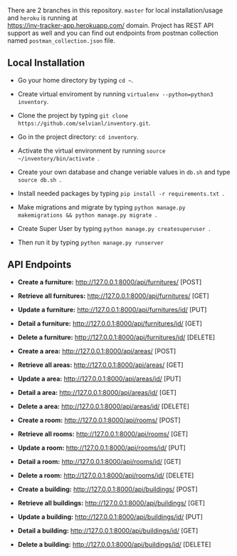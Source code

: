  There are 2 branches in this repository. `master` for local installation/usage and `heroku` is running at <br>
 https://inv-tracker-app.herokuapp.com/ domain. Project has REST API support as well and you can find out endpoints from postman collection named `postman_collection.json` file.

## Local Installation

* Go your home directory by typing `cd ~`.

* Create virtual enviroment by running `virtualenv --python=python3 inventory`.

* Clone the project by typing `git clone https://github.com/selvianl/inventory.git`.

* Go in the project directory: `cd inventory`.

* Activate the virtual environment by running `source ~/inventory/bin/activate `.

* Create your own database and change veriable values in `db.sh` and type `source db.sh `.

* Install needed packages by typing `pip install -r requirements.txt `.

* Make migrations and migrate by typing `python manage.py makemigrations && python manage.py migrate `.

* Create Super User by typing `python manage.py createsuperuser `.

* Then run it by typing `python manage.py runserver`


## API Endpoints

* **Create a furniture:** http://127.0.0.1:8000/api/furnitures/ [POST]
* **Retrieve all furnitures:** http://127.0.0.1:8000/api/furnitures/ [GET]
* **Update a furniture:** http://127.0.0.1:8000/api/furnitures/id/ [PUT]
* **Detail a furniture:** http://127.0.0.1:8000/api/furnitures/id/ [GET]
* **Delete a furniture:** http://127.0.0.1:8000/api/furnitures/id/ [DELETE]

* **Create a area:** http://127.0.0.1:8000/api/areas/ [POST]    
* **Retrieve all areas:** http://127.0.0.1:8000/api/areas/ [GET]
* **Update a area:** http://127.0.0.1:8000/api/areas/id/ [PUT]  
* **Detail a area:** http://127.0.0.1:8000/api/areas/id/ [GET]  
* **Delete a area:** http://127.0.0.1:8000/api/areas/id/ [DELETE]  

* **Create a room:** http://127.0.0.1:8000/api/rooms/ [POST]    
* **Retrieve all rooms:** http://127.0.0.1:8000/api/rooms/ [GET]
* **Update a room:** http://127.0.0.1:8000/api/rooms/id/ [PUT]  
* **Detail a room:** http://127.0.0.1:8000/api/rooms/id/ [GET]  
* **Delete a room:** http://127.0.0.1:8000/api/rooms/id/ [DELETE] 

* **Create a building:** http://127.0.0.1:8000/api/buildings/ [POST]     
* **Retrieve all buildings:** http://127.0.0.1:8000/api/buildings/ [GET] 
* **Update a building:** http://127.0.0.1:8000/api/buildings/id/ [PUT]   
* **Detail a building:** http://127.0.0.1:8000/api/buildings/id/ [GET]   
* **Delete a building:** http://127.0.0.1:8000/api/buildings/id/ [DELETE]   
